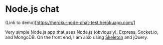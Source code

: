 Node.js chat
======

(Link to demo)[https://heroku-node-chat-test.herokuapp.com/]

Very simple Node.js app that uses Node.js (obviously), Express, Socket.io, and MongoDB.
On the front end, I am also using [Skeleton](http://getskeleton.com/) and jQuery.
